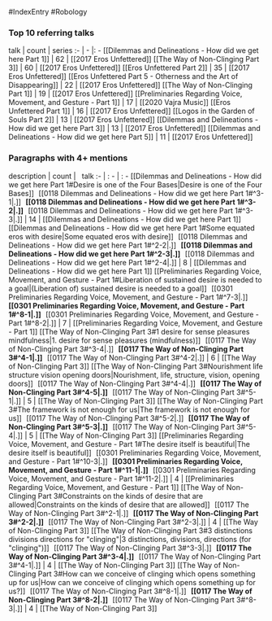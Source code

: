 #IndexEntry #Robology

### Top 10 referring talks
talk | count | series
:- | - |: -
[[Dilemmas and Delineations - How did we get here Part 1]] | 62 | [[2017 Eros Unfettered]]
[[The Way of Non-Clinging Part 3]] | 60 | [[2017 Eros Unfettered]]
[[Eros Unfettered Part 2]] | 35 | [[2017 Eros Unfettered]]
[[Eros Unfettered Part 5 - Otherness and the Art of Disappearing]] | 22 | [[2017 Eros Unfettered]]
[[The Way of Non-Clinging Part 1]] | 19 | [[2017 Eros Unfettered]]
[[Preliminaries Regarding Voice, Movement, and Gesture - Part 1]] | 17 | [[2020 Vajra Music]]
[[Eros Unfettered Part 1]] | 16 | [[2017 Eros Unfettered]]
[[Logos in the Garden of Souls Part 2]] | 13 | [[2017 Eros Unfettered]]
[[Dilemmas and Delineations - How did we get here Part 3]] | 13 | [[2017 Eros Unfettered]]
[[Dilemmas and Delineations - How did we get here Part 5]] | 11 | [[2017 Eros Unfettered]]

### Paragraphs with 4+ mentions
description | count | &nbsp;&nbsp;talk
:- | : - | : -
[[Dilemmas and Delineations - How did we get here Part 1#Desire is one of the Four Bases\|Desire is one of the Four Bases]] &nbsp;&nbsp;[[0118 Dilemmas and Delineations - How did we get here Part 1#^3-1\|.]] &nbsp; **[[0118 Dilemmas and Delineations - How did we get here Part 1#^3-2\|.]]** &nbsp; [[0118 Dilemmas and Delineations - How did we get here Part 1#^3-3\|.]] | 14 | [[Dilemmas and Delineations - How did we get here Part 1]]
[[Dilemmas and Delineations - How did we get here Part 1#Some equated eros with desire\|Some equated eros with desire]] &nbsp;&nbsp;[[0118 Dilemmas and Delineations - How did we get here Part 1#^2-2\|.]] &nbsp; **[[0118 Dilemmas and Delineations - How did we get here Part 1#^2-3\|.]]** &nbsp; [[0118 Dilemmas and Delineations - How did we get here Part 1#^2-4\|.]] | 8 | [[Dilemmas and Delineations - How did we get here Part 1]]
[[Preliminaries Regarding Voice, Movement, and Gesture - Part 1#Liberation of sustained desire is needed to a goal\|(Liberation of) sustained desire is needed to a goal]] &nbsp;&nbsp;[[0301 Preliminaries Regarding Voice, Movement, and Gesture - Part 1#^7-3\|.]] &nbsp; **[[0301 Preliminaries Regarding Voice, Movement, and Gesture - Part 1#^8-1\|.]]** &nbsp; [[0301 Preliminaries Regarding Voice, Movement, and Gesture - Part 1#^8-2\|.]] | 7 | [[Preliminaries Regarding Voice, Movement, and Gesture - Part 1]]
[[The Way of Non-Clinging Part 3#1 desire for sense pleasures mindfulness\|1. desire for sense pleasures (mindfulness)]] &nbsp;&nbsp;[[0117 The Way of Non-Clinging Part 3#^3-4\|.]] &nbsp; **[[0117 The Way of Non-Clinging Part 3#^4-1\|.]]** &nbsp; [[0117 The Way of Non-Clinging Part 3#^4-2\|.]] | 6 | [[The Way of Non-Clinging Part 3]]
[[The Way of Non-Clinging Part 3#Nourishment life structure vision opening doors\|Nourishment, life, structure, vision, opening doors]] &nbsp;&nbsp;[[0117 The Way of Non-Clinging Part 3#^4-4\|.]] &nbsp; **[[0117 The Way of Non-Clinging Part 3#^4-5\|.]]** &nbsp; [[0117 The Way of Non-Clinging Part 3#^5-1\|.]] | 5 | [[The Way of Non-Clinging Part 3]]
[[The Way of Non-Clinging Part 3#The framework is not enough for us\|The framework is not enough for us]] &nbsp;&nbsp;[[0117 The Way of Non-Clinging Part 3#^5-2\|.]] &nbsp; **[[0117 The Way of Non-Clinging Part 3#^5-3\|.]]** &nbsp; [[0117 The Way of Non-Clinging Part 3#^5-4\|.]] | 5 | [[The Way of Non-Clinging Part 3]]
[[Preliminaries Regarding Voice, Movement, and Gesture - Part 1#The desire itself is beautiful\|The desire itself is beautiful]] &nbsp;&nbsp;[[0301 Preliminaries Regarding Voice, Movement, and Gesture - Part 1#^10-3\|.]] &nbsp; **[[0301 Preliminaries Regarding Voice, Movement, and Gesture - Part 1#^11-1\|.]]** &nbsp; [[0301 Preliminaries Regarding Voice, Movement, and Gesture - Part 1#^11-2\|.]] | 4 | [[Preliminaries Regarding Voice, Movement, and Gesture - Part 1]]
[[The Way of Non-Clinging Part 3#Constraints on the kinds of desire that are allowed\|Constraints on the kinds of desire that are allowed]] &nbsp;&nbsp;[[0117 The Way of Non-Clinging Part 3#^2-1\|.]] &nbsp; **[[0117 The Way of Non-Clinging Part 3#^2-2\|.]]** &nbsp; [[0117 The Way of Non-Clinging Part 3#^2-3\|.]] | 4 | [[The Way of Non-Clinging Part 3]]
[[The Way of Non-Clinging Part 3#3 distinctions divisions directions for "clinging"\|3 distinctions, divisions, directions (for "clinging")]] &nbsp;&nbsp;[[0117 The Way of Non-Clinging Part 3#^3-3\|.]] &nbsp; **[[0117 The Way of Non-Clinging Part 3#^3-4\|.]]** &nbsp; [[0117 The Way of Non-Clinging Part 3#^4-1\|.]] | 4 | [[The Way of Non-Clinging Part 3]]
[[The Way of Non-Clinging Part 3#How can we conceive of clinging which opens something up for us\|How can we conceive of clinging which opens something up for us?]] &nbsp;&nbsp;[[0117 The Way of Non-Clinging Part 3#^8-1\|.]] &nbsp; **[[0117 The Way of Non-Clinging Part 3#^8-2\|.]]** &nbsp; [[0117 The Way of Non-Clinging Part 3#^8-3\|.]] | 4 | [[The Way of Non-Clinging Part 3]]


